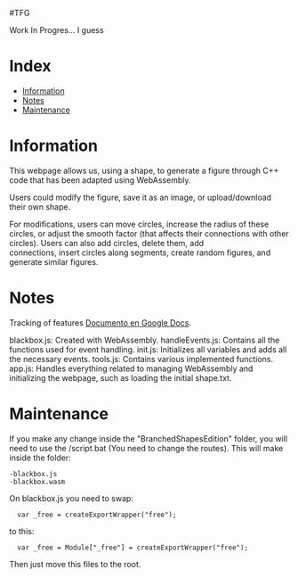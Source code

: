 #TFG

  Work In Progres... I guess

# Index

- [Information](#Information)
- [Notes](#notes)
- [Maintenance](#maintenance)



# Information

  This webpage allows us, using a shape, to generate a figure through C++ code that has been adapted using WebAssembly.
  
  Users could modify the figure, save it as an image, or upload/download their own shape.
  
  For modifications, users can move circles, increase the radius of these circles, or adjust the smooth factor (that affects their connections with other circles). Users can also add circles, delete them, add   
  connections, insert circles along segments, create random figures, and generate similar figures.


# Notes

  Tracking of features [Documento en Google Docs](https://docs.google.com/document/d/1GtQtelN7FGx5gK_FEvt-q0SWJWtZPghOxBOqhI2w_kc/edit).

  blackbox.js: Created with WebAssembly.
  handleEvents.js: Contains all the functions used for event handling.
  init.js: Initializes all variables and adds all the necessary events.
  tools.js: Contains various implemented functions.
  app.js: Handles everything related to managing WebAssembly and initializing the webpage, such as loading the initial shape.txt.


# Maintenance ###

  If you make any change inside the "BranchedShapesEdition" folder, you will need to use the /script.bat (You need to change the routes).
  This will make inside the folder:
  
    -blackbox.js
    -blackbox.wasm
  
  On blackbox.js you need to swap:
  
      var _free = createExportWrapper("free");
  
  to this:
  
      var _free = Module["_free"] = createExportWrapper("free");
  
  Then just move this files to the root.
  
